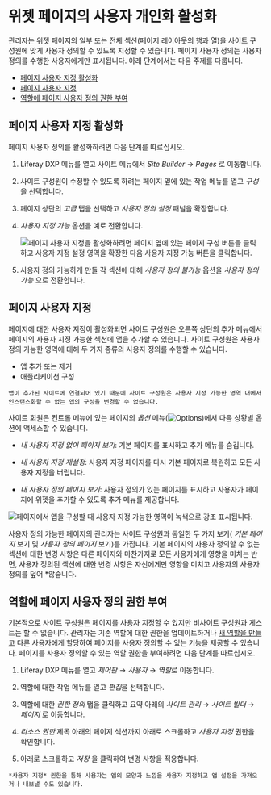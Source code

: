 # 위젯 페이지의 사용자 개인화 활성화

관리자는 위젯 페이지의 일부 또는 전체 섹션(페이지 레이아웃의 행과 열)을 사이트 구성원에 맞게 사용자 정의할 수 있도록 지정할 수 있습니다. 페이지 사용자 정의는 사용자 정의를 수행한 사용자에게만 표시됩니다. 아래 단계에서는 다음 주제를 다룹니다.

- [페이지 사용자 지정 활성화](#enabling-page-customizations)
- [페이지 사용자 지정](#customizing-pages)
- [역할에 페이지 사용자 정의 권한 부여](#granting-roles-permission-to-customize-pages)

## 페이지 사용자 지정 활성화

페이지 사용자 정의를 활성화하려면 다음 단계를 따르십시오.

1. Liferay DXP 메뉴를 열고 사이트 메뉴에서 *Site Builder* &rarr; *Pages* 로 이동합니다.

1. 사이트 구성원이 수정할 수 있도록 하려는 페이지 옆에 있는 작업 메뉴를 열고 *구성*을 선택합니다.

1. 페이지 상단의 *고급* 탭을 선택하고 *사용자 정의 설정* 패널을 확장합니다.

1. *사용자 지정 가능* 옵션을 예로 전환합니다.

    ![페이지 사용자 지정을 활성화하려면 페이지 옆에 있는 페이지 구성 버튼을 클릭하고 사용자 지정 설정 영역을 확장한 다음 사용자 지정 가능 버튼을 클릭합니다.](./personalizing-pages/images/01.png)

1. 사용자 정의 가능하게 만들 각 섹션에 대해 *사용자 정의 불가능* 옵션을 *사용자 정의 가능* 으로 전환합니다.

## 페이지 사용자 지정

페이지에 대한 사용자 지정이 활성화되면 사이트 구성원은 오른쪽 상단의 추가 메뉴에서 페이지의 사용자 지정 가능한 섹션에 앱을 추가할 수 있습니다. 사이트 구성원은 사용자 정의 가능한 영역에 대해 두 가지 종류의 사용자 정의를 수행할 수 있습니다.

- 앱 추가 또는 제거
- 애플리케이션 구성

```{note}
앱이 추가된 사이트에 연결되어 있기 때문에 사이트 구성원은 사용자 지정 가능한 영역 내에서 인스턴스화할 수 없는 앱의 구성을 변경할 수 없습니다.
```

사이트 회원은 컨트롤 메뉴에 있는 페이지의 *옵션* 메뉴(![Options](../../../../images/icon-options.png))에서 다음 상황별 옵션에 액세스할 수 있습니다.

- *내 사용자 지정 없이 페이지 보기*: 기본 페이지를 표시하고 추가 메뉴를 숨깁니다.

- *내 사용자 지정 재설정*: 사용자 지정 페이지를 다시 기본 페이지로 복원하고 모든 사용자 지정을 버립니다.

- *내 사용자 정의 페이지 보기*: 사용자 정의가 있는 페이지를 표시하고 사용자가 페이지에 위젯을 추가할 수 있도록 추가 메뉴를 제공합니다.

![페이지에서 앱을 구성할 때 사용자 지정 가능한 영역이 녹색으로 강조 표시됩니다.](./personalizing-pages/images/02.png)

사용자 정의 가능한 페이지의 관리자는 사이트 구성원과 동일한 두 가지 보기( *기본 페이지* 보기 및 *사용자 정의 페이지* 보기)를 가집니다. 기본 페이지의 사용자 정의할 수 없는 섹션에 대한 변경 사항은 다른 페이지와 마찬가지로 모든 사용자에게 영향을 미치는 반면, 사용자 정의된 섹션에 대한 변경 사항은 자신에게만 영향을 미치고 사용자의 사용자 정의를 덮어</em> *않습니다.</p>

## 역할에 페이지 사용자 정의 권한 부여

기본적으로 사이트 구성원은 페이지를 사용자 지정할 수 있지만 비사이트 구성원과 게스트는 할 수 없습니다. 관리자는 기존 역할에 대한 권한을 업데이트하거나 [새 역할을 만들고](../../../../users-and-permissions/roles-and-permissions/creating-and-managing-roles.md) 다른 사용자에게 할당하여 페이지를 사용자 정의할 수 있는 기능을 제공할 수 있습니다. 페이지를 사용자 정의할 수 있는 역할 권한을 부여하려면 다음 단계를 따르십시오.

1. Liferay DXP 메뉴를 열고 *제어판* &rarr; *사용자* &rarr; *역할*로 이동합니다.

1. 역할에 대한 작업 메뉴를 열고 *편집*을 선택합니다.

1. 역할에 대한 *권한 정의* 탭을 클릭하고 요약 아래의 *사이트 관리* &rarr; *사이트 빌더* &rarr; *페이지* 로 이동합니다.

1. *리소스 권한* 제목 아래의 페이지 섹션까지 아래로 스크롤하고 *사용자 지정* 권한을 확인합니다.

1. 아래로 스크롤하고 *저장* 을 클릭하여 변경 사항을 적용합니다.

```{note}
*사용자 지정* 권한을 통해 사용자는 앱의 모양과 느낌을 사용자 지정하고 앱 설정을 가져오거나 내보낼 수도 있습니다.
```
